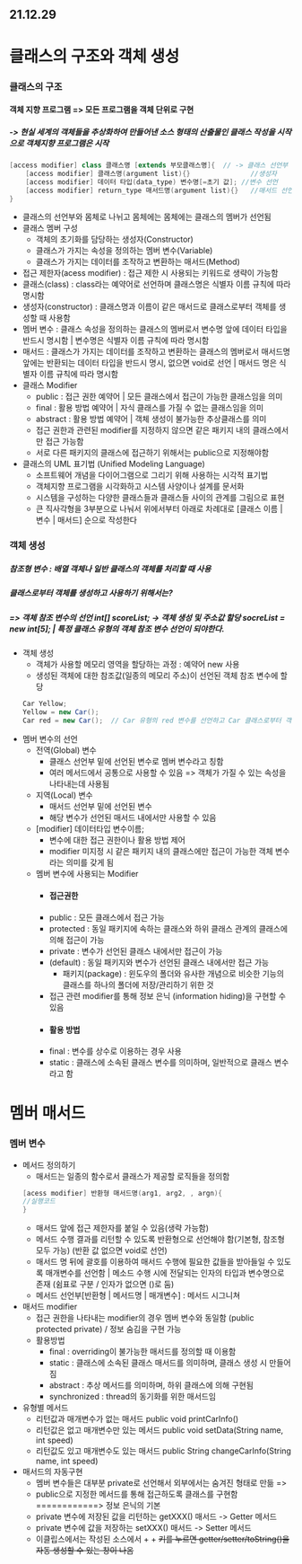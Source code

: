 ## 21.12.29
# 클래스의 구조와 객체 생성
### 클래스의 구조
#### 객체 지향 프로그램 => 모든 프로그램을 객체 단위로 구현
##### -> 현실 세계의 객체들을 추상화하여 만들어낸 소스 형태의 산출물인 클래스 작성을 시작으로 객체지향 프로그램은 시작
```java
[access modifier] class 클래스명 [extends 부모클래스명]{  // -> 클래스 선언부
    [access modifier] 클래스명(argument list){}               //생성자       ==>
    [access modifier] 데이터 타입(data_type) 변수명[=초기 값]; //변수 선언     ==>
    [access modifier] return_type 매서드명(argument list){}   //매서드 선언   ==> 클래스 몸체
}
```
- 클래스의 선언부와 몸체로 나뉘고 몸체에는 몸체에는 클래스의 멤버가 선언됨
- 클래스 멤버 구성
  + 객체의 초기화를 담당하는 생성자(Constructor)
  + 클래스가 가지는 속성을 정의하는 멤버 변수(Variable)
  + 클래스가 가지는 데이터를 조작하고 변환하는 매서드(Method)
- 접근 제한자(acess modifier) : 접근 제한 시 사용되는 키워드로 생략이 가능함
- 클래스(class) : class라는 예약어로 선언하며 클래스명은 식별자 이름 규칙에 따라 명시함
- 생성자(constructor) : 클래스명과 이름이 같은 매서드로 클래스로부터 객체를 생성할 때 사용함
- 멤버 변수 : 클래스 속성을 정의하는 클래스의 멤버로서 변수명 앞에 데이터 타입을 반드시 명시함 | 변수명은 식별자 이름 규칙에 따라 명시함
- 매서드 : 클래스가 가지는 데이터를 조작하고 변환하는 클래스의 멤버로서 매서드명 앞에는 반환되는 데이터 타입을 반드시 명시, 없으면 void로 선언 | 매서드 명은 식별자 이름 규칙에 따라 명시함
- 클래스 Modifier
  + public : 접근 권한 예약어 | 모든 클래스에서 접근이 가능한 클래스임을 의미
  + final : 활용 방법 예약어 | 자식 클래스를 가질 수 없는 클래스임을 의미
  + abstract : 활용 방법 예약어 | 객체 생성이 불가능한 추상클래스를 의미
  + 접근 권한과 관련된 modifier를 지정하지 않으면 같은 패키지 내의 클래스에서만 접근 가능함
  + 서로 다른 패키지의 클래스에 접근하기 위해서는 public으로 지정해야함
- 클래스의 UML 표기법 (Unified Modeling Language)
  + 소프트웨어 개념을 다이어그램으로 그리기 위해 사용하는 시각적 표기법
  + 객체지향 프로그램을 시각화하고 시스템 사양이나 설계를 문서화
  + 시스템을 구성하는 다양한 클래스들과 클래스들 사이의 관계를 그림으로 표현
  + 큰 직사각형을 3부분으로 나눠서 위에서부터 아래로 차례대로 [클래스 이름 | 변수 | 매서드] 순으로 작성한다
### 객체 생성
##### 참조형 변수 : 배열 객체나 일반 클래스의 객체를 처리할 때 사용
##### 클래스로부터 객체를 생성하고 사용하기 위해서는?
##### => 객체 참조 변수의 선언 int[] scoreList; -> 객체 생성 및 주소값 할당 socreList = new int[5]; |   특정 클래스 유형의 객체 참조 변수 선언이 되야한다.
- 객체 생성
  + 객체가 사용할 메모리 영역을 할당하는 과정 : 예약어 new 사용
  + 생성된 객체에 대한 참조값(일종의 메모리 주소)이 선언된 객체 참조 변수에 할당
  ```java
  Car Yellow;
  Yellow = new Car();
  Car red = new Car();  // Car 유형의 red 변수를 선언하고 Car 클래스로부터 객체를 생성하여 주소 값을 할당함
  ```
- 멤버 변수의 선언
  + 전역(Global) 변수
    * 클래스 선언부 밑에 선언된 변수로 멤버 변수라고 칭함
    * 여러 메서드에서 공통으로 사용할 수 있음 => 객체가 가질 수 있는 속성을 나타내는데 사용됨
  + 지역(Local) 변수
    * 매서드 선언부 밑에 선언된 변수
    * 해당 변수가 선언된 매서드 내에서만 사용할 수 있음
  + [modifier] 데이터타입 변수이름;
    * 변수에 대한 접근 권한이나 활용 방법 제어
    * modifier 미지정 시 같은 패키지 내의 클래스에만 접근이 가능한 객체 변수라는 의미를 갖게 됨
  + 멤버 변수에 사용되는 Modifier
    * #### 접근권한
    * public : 모든 클래스에서 접근 가능
    * protected : 동일 패키지에 속하는 클래스와 하위 클래스 관계의 클래스에 의해 접근이 가능
    * private : 변수가 선언된 클래스 내에서만 접근이 가능
    * (default) : 동일 패키지와 변수가 선언된 클래스 내에서만 접근 가능
      - 패키지(package) : 윈도우의 폴더와 유사한 개념으로 비슷한 기능의 클래스를 하나의 폴더에 저장/관리하기 위한 것
    * 접근 관련 modifier를 통해 정보 은닉 (information hiding)을 구현할 수 있음
    * #### 활용 방법
    * final : 변수를 상수로 이용하는 경우 사용
    * static : 클래스에 소속된 클래스 변수를 의미하며, 일반적으로 클래스 변수라고 함
 # 멤버 매서드
 ### 멤버 변수
- 메서드 정의하기
  + 매서드는 일종의 함수로서 클래스가 제공할 로직들을 정의함
  ```java
  [acess modifier] 반환형 매서드명(arg1, arg2, , argn){
  //실행코드
  }
  ```
  + 매서드 앞에 접근 제한자를 붙일 수 있음(생략 가능함)
  + 메서드 수행 결과를 리턴할 수 있도록 반환형으로 선언해야 함(기본형, 참조형 모두 가능) (반환 값 없으면 void로 선언)
  + 매서드 명 뒤에 괄호를 이용하여 매서드 수행에 필요한 값들을 받아들일 수 있도록 매개변수를 선언함 | 메소드 수행 시에 전달되는 인자의 타입과 변수명으로 존재 (쉼표로 구분 / 인자가 없으면 ()로 둠)
  + 메서드 선언부[반환형 | 메서드명  | 매개변수] : 메서드 시그니쳐 
- 매서드 modifier
  + 접근 권한을 나타내는 modifier의 경우 멤버 변수와 동일함 (public protected private) / 정보 숨김을 구현 가능
  + 활용방법
    * final : overriding이 불가능한 매서드를 정의할 때 이용함
    * static : 클래스에 소속된 클래스 매서드를 의미하며, 클래스 생성 시 만들어짐
    * abstract : 추상 메서드를 의미하며, 하위 클래스에 의해 구현됨
    * synchronized : thread의 동기화를 위한 매서드임
- 유형별 메서드
  + 리턴값과 매개변수가 없는 매서드 public void printCarInfo()
  + 리턴값은 없고 매개변수만 있는 메서드  public void setData(String name, int speed)
  + 리턴값도 있고 매개변수도 있는 매서드  public String changeCarInfo(String name, int speed)
- 매서드의 자동구현
  + 멤버 변수들은 대부분 private로 선언해서 외부에서는 숨겨진 형태로 만듦 =>
  + public으로 지정한 메서드를 통해 접근하도록 클래스를 구현함 ============> 정보 은닉의 기본
  + private 변수에 저장된 값을 리턴하는 getXXX() 매서드 -> Getter 메서드
  + private 변수에 값을 저장하는 setXXX() 매서드 -> Setter 메서드
  + 이클립스에서는 작성된 소스에서 <alt> + <shift> + <s> 키를 누르면 getter/setter/toString()을 자동 생성할 수 있는 창이 나옴




